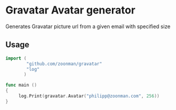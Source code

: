 # Gravatar Avatar generator

Generates Gravatar picture url from a given email with specified size

## Usage

```go
import (
       	"github.com/zoonman/gravatar"
       	"log"
       )

func main ()
{
	 log.Print(gravatar.Avatar("philipp@zoonman.com", 256))
}
```
